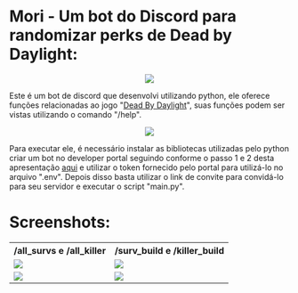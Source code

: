 # Mori - Um bot do Discord para randomizar perks de Dead by Daylight:

<p align="center">
<img src="https://static.wikia.nocookie.net/deadbydaylight_gamepedia_en/images/8/86/FulliconFavors_ebonyMementoMori.png/revision/latest?cb=20200821203851"/>
</p>

Este é um bot de discord que desenvolvi utilizando python, ele oferece funções relacionadas ao jogo "[Dead By Daylight](https://deadbydaylight.com/)", suas funções podem ser vistas utilizando o comando "/help".
<p align="center">
<img src="https://github.com/AX414/mori-discord-bot/blob/main/images/img1.png?raw=true"/>
</p>

Para executar ele, é necessário instalar as bibliotecas utilizadas pelo python criar um bot no developer portal seguindo conforme o passo 1 e 2 desta apresentação [aqui](https://ax414.github.io/pokedex-discord-bot) e utilizar o token fornecido pelo portal para utilizá-lo no arquivo ".env". Depois disso basta utilizar o link de convite para convidá-lo para seu servidor e executar o script "main.py".

# Screenshots:

<p align="center">
<table>
  <tr><th>/all_survs e /all_killer</th>           <th>/surv_build e /killer_build</th></tr>
  <tr><td><img src="https://github.com/AX414/mori-discord-bot/blob/main/images/img2.png?raw=true"/></td><td><img src="https://github.com/AX414/mori-discord-bot/blob/main/images/img4.png?raw=true"/></td></tr>
  <tr><td><img src="https://github.com/AX414/mori-discord-bot/blob/main/images/img3.png?raw=true"/></td><td><img src="https://github.com/AX414/mori-discord-bot/blob/main/images/img5.png?raw=true"/></td></tr>
</table>
</p>
